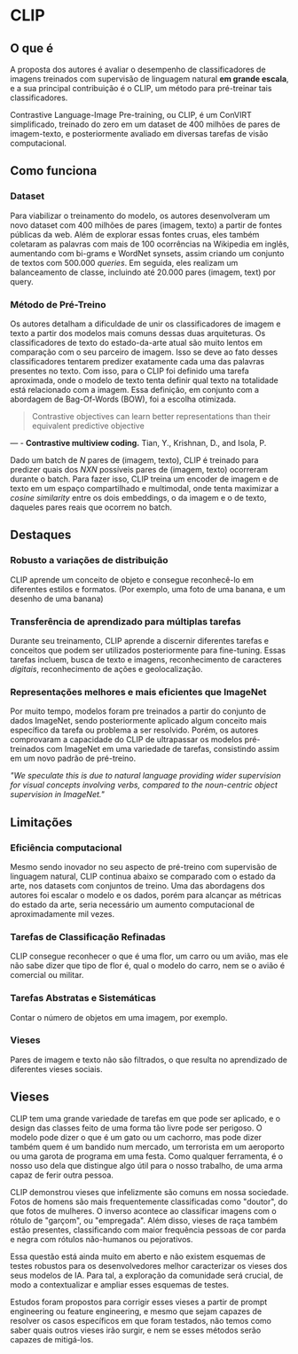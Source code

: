 # CLIP

## O que é

A proposta dos autores é avaliar o desempenho de classificadores de imagens treinados com supervisão de linguagem natural **em grande escala**, e a sua principal contribuição é o CLIP, um método para pré-treinar tais classificadores.

Contrastive Language-Image Pre-training, ou CLIP, é um ConVIRT simplificado, treinado do zero em um dataset de 400 milhões de pares de imagem-texto, e posteriormente avaliado em diversas tarefas de visão computacional.

## Como funciona

### Dataset

Para viabilizar o treinamento do modelo, os autores desenvolveram um novo dataset com 400 milhões de pares (imagem, texto) a partir de fontes públicas da web. Além de explorar essas fontes cruas, eles também coletaram as palavras com mais de 100 ocorrências na Wikipedia em inglês, aumentando com bi-grams e WordNet synsets, assim criando um conjunto de textos com 500.000 _queries_. Em seguida, eles realizam um balanceamento de classe, incluindo até 20.000 pares (imagem, text) por query.

### Método de Pré-Treino

Os autores detalham a dificuldade de unir os classificadores de imagem e texto a partir dos modelos mais comuns dessas duas arquiteturas. Os classificadores de texto do estado-da-arte atual são muito lentos em comparação com o seu parceiro de imagem. Isso se deve ao fato desses classificadores tentarem predizer exatamente cada uma das palavras presentes no texto. Com isso, para o CLIP foi definido uma tarefa aproximada, onde o modelo de texto tenta definir qual texto na totalidade está relacionado com a imagem. Essa definição, em conjunto com a abordagem de Bag-Of-Words (BOW), foi a escolha otimizada.

> Contrastive objectives can learn better representations than their equivalent predictive objective

— - **Contrastive multiview coding.** Tian, Y., Krishnan, D., and Isola, P.

Dado um batch de $N$ pares de (imagem, texto), CLIP é treinado para predizer quais dos $N X N$ possíveis pares de (imagem, texto) ocorreram durante o batch. Para fazer isso, CLIP treina um encoder de imagem e de texto em um espaço compartilhado e multimodal, onde tenta maximizar a _cosine similarity_ entre os dois embeddings, o da imagem e o de texto, daqueles pares reais que ocorrem no batch.

## Destaques

### Robusto a variações de distribuição

CLIP aprende um conceito de objeto e consegue reconhecê-lo em diferentes estilos e formatos. (Por exemplo, uma foto de uma banana, e um desenho de uma banana)

### Transferência de aprendizado para múltiplas tarefas

Durante seu treinamento, CLIP aprende a discernir diferentes tarefas e conceitos que podem ser utilizados posteriormente para fine-tuning. Essas tarefas incluem, busca de texto e imagens, reconhecimento de caracteres _digitais_, reconhecimento de ações e geolocalização.

### Representações melhores e mais eficientes que ImageNet

Por muito tempo, modelos foram pre treinados a partir do conjunto de dados ImageNet, sendo posteriormente aplicado algum conceito mais específico da tarefa ou problema a ser resolvido. Porém, os autores comprovaram a capacidade do CLIP de ultrapassar os modelos pré-treinados com ImageNet em uma variedade de tarefas, consistindo assim em um novo padrão de pré-treino.

_"We speculate this is due to natural language providing wider supervision for visual concepts involving verbs, compared to the noun-centric object supervision in ImageNet."_

## Limitações

### Eficiência computacional

Mesmo sendo inovador no seu aspecto de pré-treino com supervisão de linguagem natural, CLIP continua abaixo se comparado com o estado da arte, nos datasets com conjuntos de treino. Uma das abordagens dos autores foi escalar o modelo e os dados, porém para alcançar as métricas do estado da arte, seria necessário um aumento computacional de aproximadamente mil vezes.

### Tarefas de Classificação Refinadas

CLIP consegue reconhecer o que é uma flor, um carro ou um avião, mas ele não sabe dizer que tipo de flor é, qual o modelo do carro, nem se o avião é comercial ou militar.

### Tarefas Abstratas e Sistemáticas

Contar o número de objetos em uma imagem, por exemplo.

### Vieses

Pares de imagem e texto não são filtrados, o que resulta no aprendizado de diferentes vieses sociais.

## Vieses

CLIP tem uma grande variedade de tarefas em que pode ser aplicado, e o design das classes feito de uma forma tão livre pode ser perigoso. O modelo pode dizer o que é um gato ou um cachorro, mas pode dizer também quem é um bandido num mercado, um terrorista em um aeroporto ou uma garota de programa em uma festa. Como qualquer ferramenta, é o nosso uso dela que distingue algo útil para o nosso trabalho, de uma arma capaz de ferir outra pessoa.

CLIP demonstrou vieses que infelizmente são comuns em nossa sociedade. Fotos de homens são mais frequentemente classificadas como "doutor", do que fotos de mulheres. O inverso acontece ao classificar imagens com o rótulo de "garçom", ou "empregada". Além disso, vieses de raça também estão presentes, classificando com maior frequência pessoas de cor parda e negra com rótulos não-humanos ou pejorativos. 

Essa questão está ainda muito em aberto e não existem esquemas de testes robustos para os desenvolvedores melhor caracterizar os vieses dos seus modelos de IA. Para tal, a exploração da comunidade será crucial, de modo a contextualizar e ampliar esses esquemas de testes.

Estudos foram propostos para corrigir esses vieses a partir de prompt engineering ou feature engineering, e mesmo que sejam capazes de resolver os casos específicos em que foram testados, não temos como saber quais outros vieses irão surgir, e nem se esses métodos serão capazes de mitigá-los.

